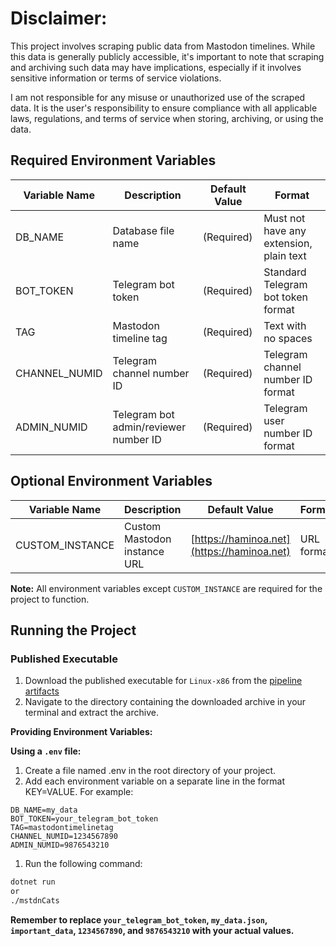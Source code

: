 # Disclaimer:

This project involves scraping public data from Mastodon timelines. While this data is generally publicly accessible,
it's important to note that scraping and archiving such data may have implications, especially if it involves sensitive
information or terms of service violations.

I am not responsible for any misuse or unauthorized use of the scraped data. It is the user's responsibility to ensure
compliance with all applicable laws, regulations, and terms of service when storing, archiving, or using the data.

## Required Environment Variables

| Variable Name | Description                           | Default Value | Format                                  |
|---------------|---------------------------------------|---------------|-----------------------------------------|
| DB_NAME       | Database file name                    | (Required)    | Must not have any extension, plain text |
| BOT_TOKEN     | Telegram bot token                    | (Required)    | Standard Telegram bot token format      |
| TAG           | Mastodon timeline tag                 | (Required)    | Text with no spaces                     |
| CHANNEL_NUMID | Telegram channel number ID            | (Required)    | Telegram channel number ID format       |
| ADMIN_NUMID   | Telegram bot admin/reviewer number ID | (Required)    | Telegram user number ID format          |

## Optional Environment Variables

| Variable Name   | Description                  | Default Value                              | Format     |
|-----------------|------------------------------|--------------------------------------------|------------|
| CUSTOM_INSTANCE | Custom Mastodon instance URL | [https://haminoa.net](https://haminoa.net) | URL format |

**Note:** All environment variables except `CUSTOM_INSTANCE` are required for the project to function.

## Running the Project

### Published Executable

1. Download the published executable for `Linux-x86` from
   the [pipeline artifacts](https://gitlab.com/api/v4/projects/61685511/jobs/artifacts/main/raw/publish.tar.gz?job=build)
2. Navigate to the directory containing the downloaded archive in your terminal and extract the archive.

**Providing Environment Variables:**

**Using a `.env` file:**

1. Create a file named .env in the root directory of your project.
2. Add each environment variable on a separate line in the format KEY=VALUE. For example:

```
DB_NAME=my_data
BOT_TOKEN=your_telegram_bot_token
TAG=mastodontimelinetag
CHANNEL_NUMID=1234567890
ADMIN_NUMID=9876543210
```

1. Run the following command:

```bash
dotnet run
or
./mstdnCats 
```

**Remember to replace `your_telegram_bot_token`, `my_data.json`, `important_data`, `1234567890`, and `9876543210` with
your actual values.**